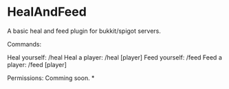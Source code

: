 HealAndFeed
===========

A basic heal and feed plugin for bukkit/spigot servers.

Commands:

Heal yourself: /heal
Heal a player: /heal [player]
Feed yourself: /feed
Feed a player: /feed [player]
        
Permissions: Comming soon.
*
